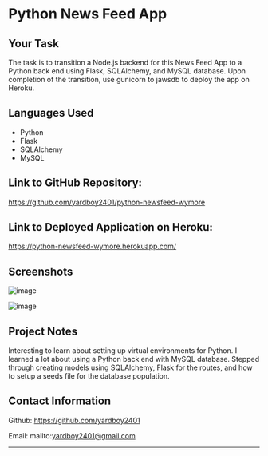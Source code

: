 # Python News Feed App

## Your Task
The task is to transition a Node.js backend for this News Feed App to a Python back end using Flask, SQLAlchemy, and MySQL database. Upon completion of the transition,
use gunicorn to jawsdb to deploy the app on Heroku.

## Languages Used
- Python
- Flask
- SQLAlchemy
- MySQL

## Link to GitHub Repository:
https://github.com/yardboy2401/python-newsfeed-wymore

## Link to Deployed Application on Heroku:
https://python-newsfeed-wymore.herokuapp.com/

## Screenshots
![image](https://user-images.githubusercontent.com/85953688/175126908-7087584d-b98e-4e2e-84c5-36944ba7f523.png)

![image](https://user-images.githubusercontent.com/85953688/175126997-782e390a-7818-4133-9631-cf2ea899dc88.png)

## Project Notes
Interesting to learn about setting up virtual environments for Python. I learned a lot about using a Python back end with MySQL database. Stepped through creating models
using SQLAlchemy, Flask for the routes, and how to setup a seeds file for the database population.

## Contact Information

Github: https://github.com/yardboy2401

Email: mailto:yardboy2401@gmail.com

- - - -
